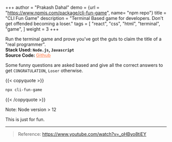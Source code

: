 +++
author = "Prakash Dahal"
demo = {url = "https://www.npmjs.com/package/cli-fun-game", name= "npm repo"}
title = "CLI Fun Game"
description = "Terminal Based game for developers. Don't get offended becoming a loser."
tags = [
    "react",
    "css",
    "html",
    "terminal",
    "game",
]
weight = 3
+++

Run the terminal game and prove you've got the guts to claim the title of a "real programmer". \
**Stack Used: `Node.js`, `Javascript`** \
**Source Code: <a href="https://github.com/PrakashDahal/cli-fun-game" target="_blank" style="color: #ffa07a;"> Github </a>**

<!--more-->

Some funny questions are asked based and give all the correct answers to get `CONGRATULATION`, `Loser` otherwise.

{{< copyquote >}}

```bash
npx cli-fun-game
```

{{< /copyquote >}}

Note: Node version > 12

This is just for fun.

---

> Reference: https://www.youtube.com/watch?v=_oHByo8tiEY
